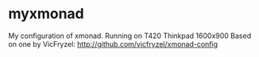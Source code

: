 # myxmonad
My configuration of xmonad. Running on T420 Thinkpad 1600x900
Based on one by VicFryzel:
  http://github.com/vicfryzel/xmonad-config

